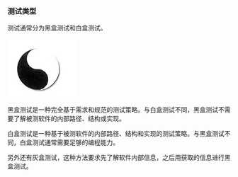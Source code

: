 ### 测试类型

测试通常分为黑盒测试和白盒测试。

![黑白](../../image/chapter1/黑白.jpg)

黑盒测试是一种完全基于需求和规范的测试策略。与白盒测试不同，黑盒测试不需要了解被测软件的内部路径、结构或实现。

白盒测试是一种基于被测软件的内部路径、结构和实现的测试策略。与黑盒测试不同，白盒测试通常需要足够的编程能力。

另外还有灰盒测试，这种方法要求先了解软件内部信息，之后用获取的信息进行黑盒测试。